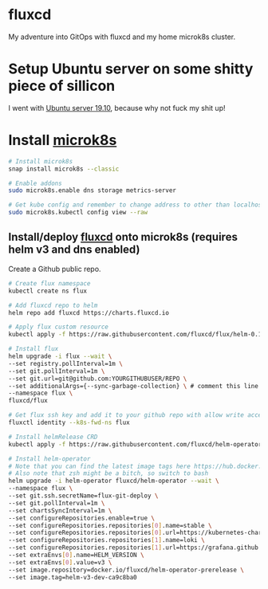 # fluxcd
My adventure into GitOps with fluxcd and my home microk8s cluster.

# Setup Ubuntu server on some shitty piece of sillicon
I went with [Ubuntu server 19.10](https://ubuntu.com/download/server), because why not fuck my shit up!

# Install [microk8s](https://microk8s.io/docs/)
```bash
# Install microk8s
snap install microk8s --classic

# Enable addons
sudo microk8s.enable dns storage metrics-server

# Get kube config and remember to change address to other than localhost
sudo microk8s.kubectl config view --raw
```

## Install/deploy [fluxcd](https://fluxcd.io/) onto microk8s (requires helm v3 and dns enabled)
Create a Github public repo.
```bash
# Create flux namespace
kubectl create ns flux

# Add fluxcd repo to helm
helm repo add fluxcd https://charts.fluxcd.io

# Apply flux custom resource
kubectl apply -f https://raw.githubusercontent.com/fluxcd/flux/helm-0.10.1/deploy-helm/flux-helm-release-crd.yaml

# Install flux
helm upgrade -i flux --wait \
--set registry.pollInterval=1m \
--set git.pollInterval=1m \
--set git.url=git@github.com:YOURGITHUBUSER/REPO \
--set additionalArgs={--sync-garbage-collection} \ # comment this line if you do not want flux to delete resources
--namespace flux \
fluxcd/flux

# Get flux ssh key and add it to your github repo with allow write access
fluxctl identity --k8s-fwd-ns flux

# Install helmRelease CRD
kubectl apply -f https://raw.githubusercontent.com/fluxcd/helm-operator/helm-v3-dev/deploy/flux-helm-release-crd.yaml

# Install helm-operator
# Note that you can find the latest image tags here https://hub.docker.com/repository/docker/fluxcd/helm-operator-prerelease/tags?page=1&ordering=last_updated
# Also note that zsh might be a bitch, so switch to bash
helm upgrade -i helm-operator fluxcd/helm-operator --wait \
--namespace flux \
--set git.ssh.secretName=flux-git-deploy \
--set git.pollInterval=1m \
--set chartsSyncInterval=1m \
--set configureRepositories.enable=true \
--set configureRepositories.repositories[0].name=stable \
--set configureRepositories.repositories[0].url=https://kubernetes-charts.storage.googleapis.com \
--set configureRepositories.repositories[1].name=loki \
--set configureRepositories.repositories[1].url=https://grafana.github.io/loki/charts \
--set extraEnvs[0].name=HELM_VERSION \
--set extraEnvs[0].value=v3 \
--set image.repository=docker.io/fluxcd/helm-operator-prerelease \
--set image.tag=helm-v3-dev-ca9c8ba0
```
